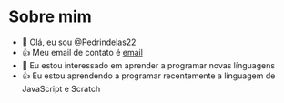  # Sobre mim
 - 👋 Olá, eu sou @Pedrindelas22
 - :+1: Meu email de contato é [email](pedro.locks@escola.pr.gov.br)
- 👀 Eu estou interessado em aprender a programar novas línguagens
- 👍 Eu estou aprendendo a programar recentemente a línguagem de JavaScript e Scratch


